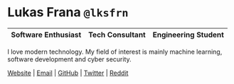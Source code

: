 # Lukas Frana `@lksfrn`

| Software Enthusiast | Tech Consultant | Engineering Student |
|---------------------|-----------------|---------------------|

I love modern technology. My field of interest is mainly machine learning, software development and cyber security.

[Website](https://lksfrn.me/) | [Email](mailto:lukas@lksfrn.me) | [GitHub](https://github.com/lksfrn) | [Twitter](https://twitter.com/lksfrn) | [Reddit](https://www.reddit.com/user/lksfrn)

<!-- [![Lukas Frana's GitHub Stats](https://github-readme-stats.vercel.app/api?username=lksfrn)](https://github.com/lksfrn) -->
